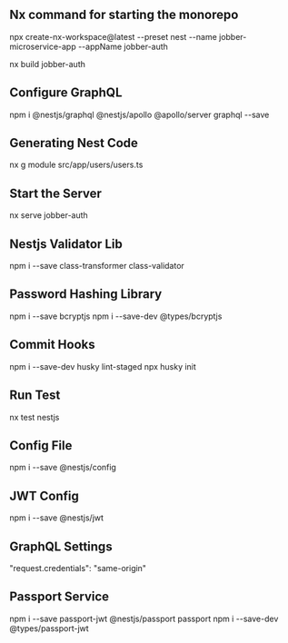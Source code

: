 ## Nx command for starting the monorepo

npx create-nx-workspace@latest --preset nest --name jobber-microservice-app --appName jobber-auth

nx build jobber-auth

## Configure GraphQL

npm i @nestjs/graphql @nestjs/apollo @apollo/server graphql --save

## Generating Nest Code

nx g module src/app/users/users.ts

## Start the Server

nx serve jobber-auth

## Nestjs Validator Lib

npm i --save class-transformer class-validator

## Password Hashing Library

npm i --save bcryptjs
npm i --save-dev @types/bcryptjs

## Commit Hooks

npm i --save-dev husky lint-staged
npx husky init

## Run Test

nx test nestjs

## Config File

npm i --save @nestjs/config

## JWT Config

npm i --save @nestjs/jwt

## GraphQL Settings

"request.credentials": "same-origin"

## Passport Service

npm i --save passport-jwt @nestjs/passport passport
npm i --save-dev @types/passport-jwt
